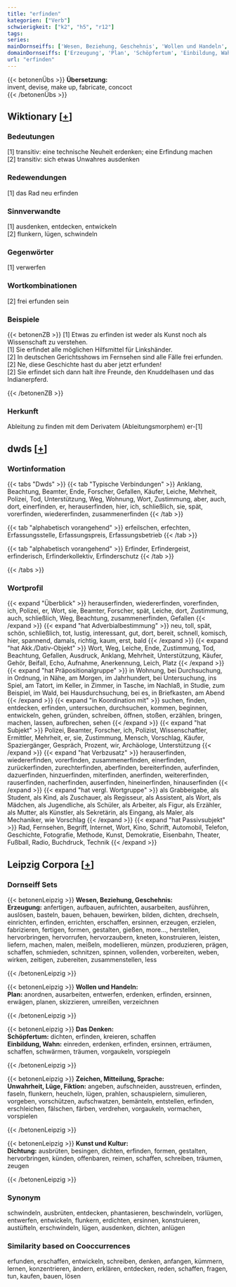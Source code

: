```yaml
---
title: "erfinden"
kategorien: ["Verb"]
schwierigkeit: ["k2", "h5", "r12"]
tags:
series:
mainDornseiffs: ['Wesen, Beziehung, Geschehnis', 'Wollen und Handeln', 'Das Denken', 'Zeichen, Mitteilung, Sprache', 'Kunst und Kultur']
domainDornseiffs: ['Erzeugung', 'Plan', 'Schöpfertum', 'Einbildung, Wahn', 'Unwahrheit, Lüge, Fiktion', 'Dichtung']
url: "erfinden"
---
```


{{< betonenÜbs >}}
**Übersetzung:**  
invent, devise, make up, fabricate, concoct  
{{< /betonenÜbs >}}

## Wiktionary [[+](https://de.wiktionary.org/wiki/erfinden)]

### Bedeutungen
[1] transitiv: eine technische Neuheit erdenken; eine Erfindung machen  
[2] transitiv: sich etwas Unwahres ausdenken  

### Redewendungen
[1] das Rad neu erfinden  

### Sinnverwandte
[1] ausdenken, entdecken, entwickeln  
[2] flunkern, lügen, schwindeln  

### Gegenwörter
[1] verwerfen  

### Wortkombinationen
[2] frei erfunden sein  

### Beispiele
{{< betonenZB >}}
[1] Etwas zu erfinden ist weder als Kunst noch als Wissenschaft zu verstehen.  
[1] Sie erfindet alle möglichen Hilfsmittel für Linkshänder.  
[2] In deutschen Gerichtsshows im Fernsehen sind alle Fälle frei erfunden.  
[2] Ne, diese Geschichte hast du aber jetzt erfunden!  
[2] Sie erfindet sich dann halt ihre Freunde, den Knuddelhasen und das Indianerpferd.  

{{< /betonenZB >}}
### Herkunft
Ableitung zu finden mit dem Derivatem (Ableitungsmorphem) er-[1]  



## dwds [[+](https://www.dwds.de/wb/erfinden)]

### Wortinformation
{{< tabs "Dwds" >}}
{{< tab "Typische Verbindungen" >}}
Anklang, Beachtung, Beamter, Ende, Forscher, Gefallen, Käufer, Leiche, Mehrheit, Polizei, Tod, Unterstützung, Weg, Wohnung, Wort, Zustimmung, aber, auch, dort, einerfinden, er, herauserfinden, hier, ich, schließlich, sie, spät, vorerfinden, wiedererfinden, zusammenerfinden
{{< /tab >}}

{{< tab "alphabetisch vorangehend" >}}
erfeilschen, erfechten, Erfassungsstelle, Erfassungspreis, Erfassungsbetrieb
{{< /tab >}}

{{< tab "alphabetisch vorangehend" >}}
Erfinder, Erfindergeist, erfinderisch, Erfinderkollektiv, Erfinderschutz
{{< /tab >}}

{{< /tabs >}}

### Wortprofil
{{< expand "Überblick" >}} herauserfinden, wiedererfinden, vorerfinden, ich, Polizei, er, Wort, sie, Beamter, Forscher, spät, Leiche, dort, Zustimmung, auch, schließlich, Weg, Beachtung, zusammenerfinden, Gefallen {{< /expand >}}
{{< expand "hat Adverbialbestimmung" >}} neu, toll, spät, schön, schließlich, tot, lustig, interessant, gut, dort, bereit, schnell, komisch, hier, spannend, damals, richtig, kaum, erst, bald {{< /expand >}}
{{< expand "hat Akk./Dativ-Objekt" >}} Wort, Weg, Leiche, Ende, Zustimmung, Tod, Beachtung, Gefallen, Ausdruck, Anklang, Mehrheit, Unterstützung, Käufer, Gehör, Beifall, Echo, Aufnahme, Anerkennung, Leich, Platz {{< /expand >}}
{{< expand "hat Präpositionalgruppe" >}} in Wohnung, bei Durchsuchung, in Ordnung, in Nähe, am Morgen, im Jahrhundert, bei Untersuchung, ins Spiel, am Tatort, im Keller, in Zimmer, in Tasche, im Nachlaß, in Studie, zum Beispiel, im Wald, bei Hausdurchsuchung, bei es, in Briefkasten, am Abend {{< /expand >}}
{{< expand "in Koordination mit" >}} suchen, finden, entdecken, erfinden, untersuchen, durchsuchen, kommen, beginnen, entwickeln, gehen, gründen, schreiben, öffnen, stoßen, erzählen, bringen, machen, lassen, aufbrechen, sehen {{< /expand >}}
{{< expand "hat Subjekt" >}} Polizei, Beamter, Forscher, ich, Polizist, Wissenschaftler, Ermittler, Mehrheit, er, sie, Zustimmung, Mensch, Vorschlag, Käufer, Spaziergänger, Gespräch, Prozent, wir, Archäologe, Unterstützung {{< /expand >}}
{{< expand "hat Verbzusatz" >}} herauserfinden, wiedererfinden, vorerfinden, zusammenerfinden, einerfinden, zurückerfinden, zurechterfinden, aberfinden, bereiterfinden, auferfinden, dazuerfinden, hinzuerfinden, miterfinden, anerfinden, weitererfinden, rauserfinden, nacherfinden, auserfinden, hineinerfinden, hinauserfinden {{< /expand >}}
{{< expand "hat vergl. Wortgruppe" >}} als Grabbeigabe, als Student, als Kind, als Zuschauer, als Regisseur, als Assistent, als Wort, als Mädchen, als Jugendliche, als Schüler, als Arbeiter, als Figur, als Erzähler, als Mutter, als Künstler, als Sekretärin, als Eingang, als Maler, als Mechaniker, wie Vorschlag {{< /expand >}}
{{< expand "hat Passivsubjekt" >}} Rad, Fernsehen, Begriff, Internet, Wort, Kino, Schrift, Automobil, Telefon, Geschichte, Fotografie, Methode, Kunst, Demokratie, Eisenbahn, Theater, Fußball, Radio, Buchdruck, Technik {{< /expand >}}

## Leipzig Corpora [[+](https://corpora.uni-leipzig.de/en/res?word=erfinden&corpusId=deu_newscrawl-public_2018)]

### Dornseiff Sets
{{< betonenLeipzig >}}
**Wesen, Beziehung, Geschehnis:**  
**Erzeugung:** anfertigen, aufbauen, aufrichten, ausarbeiten, ausführen, auslösen, basteln, bauen, behauen, bewirken, bilden, dichten, drechseln, einrichten, erfinden, errichten, erschaffen, ersinnen, erzeugen, erzielen, fabrizieren, fertigen, formen, gestalten, gießen, more..., herstellen, hervorbringen, hervorrufen, hervorzaubern, kneten, konstruieren, leisten, liefern, machen, malen, meißeln, modellieren, münzen, produzieren, prägen, schaffen, schmieden, schnitzen, spinnen, vollenden, vorbereiten, weben, wirken, zeitigen, zubereiten, zusammenstellen, less  

{{< /betonenLeipzig >}}


{{< betonenLeipzig >}}
**Wollen und Handeln:**  
**Plan:** anordnen, ausarbeiten, entwerfen, erdenken, erfinden, ersinnen, erwägen, planen, skizzieren, umreißen, verzeichnen  

{{< /betonenLeipzig >}}


{{< betonenLeipzig >}}
**Das Denken:**  
**Schöpfertum:** dichten, erfinden, kreieren, schaffen  
**Einbildung, Wahn:** einreden, erdenken, erfinden, ersinnen, erträumen, schaffen, schwärmen, träumen, vorgaukeln, vorspiegeln  

{{< /betonenLeipzig >}}


{{< betonenLeipzig >}}
**Zeichen, Mitteilung, Sprache:**  
**Unwahrheit, Lüge, Fiktion:** angeben, aufschneiden, ausstreuen, erfinden, faseln, flunkern, heucheln, lügen, prahlen, schauspielern, simulieren, vorgeben, vorschützen, aufschwatzen, bemänteln, entstellen, erfinden, erschleichen, fälschen, färben, verdrehen, vorgaukeln, vormachen, vorspielen  

{{< /betonenLeipzig >}}


{{< betonenLeipzig >}}
**Kunst und Kultur:**  
**Dichtung:** ausbrüten, besingen, dichten, erfinden, formen, gestalten, hervorbringen, künden, offenbaren, reimen, schaffen, schreiben, träumen, zeugen  

{{< /betonenLeipzig >}}

### Synonym
schwindeln, ausbrüten, entdecken, phantasieren, beschwindeln, vorlügen, entwerfen, entwickeln, flunkern, erdichten, ersinnen, konstruieren, austüfteln, erschwindeln, lügen, ausdenken, dichten, anlügen


### Similarity based on Cooccurrences
erfunden, erschaffen, entwickeln, schreiben, denken, anfangen, kümmern, lernen, konzentrieren, ändern, erklären, entdecken, reden, schaffen, fragen, tun, kaufen, bauen, lösen

